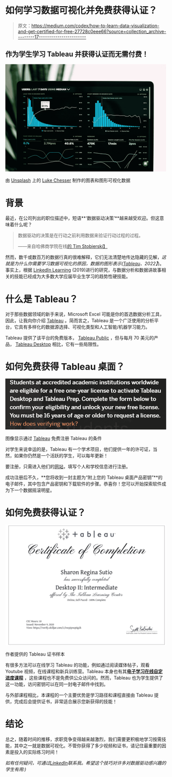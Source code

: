 # 如何学习数据可视化并免费获得认证？

> 原文：<https://medium.com/codex/how-to-learn-data-visualization-and-get-certified-for-free-27728c0eee66?source=collection_archive---------17----------------------->

## 作为学生学习 Tableau 并获得认证而无需付费！

![](img/7aa1ae49fa030af75526a06fe6840c70.png)

由 [Unsplash](https://unsplash.com?utm_source=medium&utm_medium=referral) 上的 [Luke Chesser](https://unsplash.com/@lukechesser?utm_source=medium&utm_medium=referral) 制作的图表和图形可视化数据

# 背景

最近，在公司列出的职位描述中，短语**‘数据驱动决策’**越来越受欢迎。但这意味着什么呢？

> 数据驱动的决策是在行动之前利用数据来验证行动过程的过程。
> 
> ——来自哈佛商学院在线[的 Tim Stobierski】](https://online.hbs.edu/blog/post/data-driven-decision-making)

然而，数千或数百万的数据行真的很难解释，它们无法清楚地传达隐藏的见解，*这就是为什么你需要学习数据可视化的原因，数据的图形表示(*[*Tableau*](https://www.tableau.com/learn/articles/data-visualization)*、2022】*)。事实上，根据 [LinkedIn Learning](https://www.linkedin.com/business/learning/blog/top-skills-and-courses/the-skills-new-grads-are-learning-the-most?trk=lilblog_05-13-19_data-visualization-must-learn-skill_learning) (2019)进行的研究，与数据分析和数据讲故事相关的技能已经成为大多数大学应届毕业生学习的趋势性硬技能。

# 什么是 Tableau？

对于那些数据领域的新手来说，Microsoft Excel 可能是你的首选数据分析工具，因此，让我向你介绍 [Tableau](https://www.tableau.com/) 。简而言之，Tableau 是一个广泛使用的分析平台，它具有多样化的数据源选择、可视化类型和人工智能/机器学习能力。

Tableau 提供了该平台的免费版本， [Tableau Public](https://public.tableau.com/en-us/s/) ，但与每月 70 美元的产品， [Tableau Desktop](https://www.tableau.com/pricing/individual) 相比，它有一些局限性。

# 如何免费获得 Tableau 桌面？

![](img/029c3c4d40bda20a1feef3d10b56ec18.png)

图像显示通过 [Tableau](https://www.tableau.com/academic/students#form) 免费注册 Tableau 的条件

对学生来说幸运的是，Tableau 有一个学术项目，他们提供一年的许可证，当然，如果你仍然是一个活跃的学生，可以每年更新！

要注册，只需进入他们的[网站](https://www.tableau.com/academic/students)，填写个人和学校信息进行注册。

成功注册后不久，**您将收到一封主题为“附上您的 Tableau 桌面产品密钥”**的电子邮件，其中包含产品密钥和下载软件的步骤。恭喜你！您可以开始探索软件成为下一个数据摇滚明星。

# 如何免费获得认证？

![](img/38af50368fd45ce47fae477e0d6c1a83.png)

作者提供的 Tableau 证书样本

有很多方法可以在线学习 Tableau 的功能，例如通过阅读媒体帖子，观看 Youtube 视频，在线课程和新兵训练营。Tableau 本身也有其[**电子学习在线自定进度课程**](https://elearning.tableau.com/) ，这些课程也不是免费供公众访问的。然而，Tableau 也为学生提供了这一功能，访问密钥可以在同一封电子邮件中找到。

与外部课程相比，本课程的一个主要优势是学习路径和课程直接由 Tableau 提供，完成后会提供证书，非常适合展示您新获得的技能！

# **结论**

总之，随着时间的推移，求职竞争变得越来越激烈，我们需要更积极地学习按需技能，其中之一就是数据可视化。不管你获得了多少视频和证书，请记住最重要的因素是投入的实际练习时间！

*如有任何疑问，可通过*[*LinkedIn*](https://www.linkedin.com/in/sharon-regina/)*联系我。希望这个技巧对许多对数据驱动感兴趣的学生有用:)*